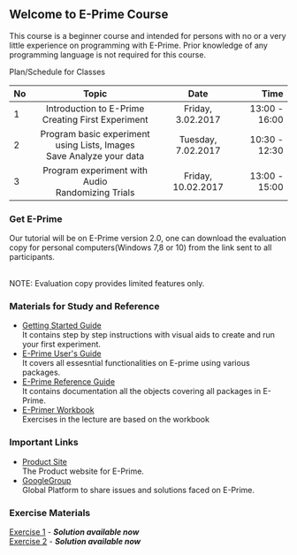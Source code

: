 ## Welcome to E-Prime Course

This course is a beginner course and intended for persons with no or a very little experience on programming with E-Prime. Prior knowledge of any programming language is not required for this course.

Plan/Schedule for Classes

|No   | Topic                         |         Date          |       Time     |
|-----|:-----------------------------:|:---------------------:|---------------:|
|  1  |  Introduction to E-Prime<br>Creating First Experiment    | Friday, 3.02.2017    | 13:00 - 16:00                 
|  2  |  Program basic experiment using Lists, Images<br>Save Analyze your data | Tuesday, 7.02.2017    | 10:30 - 12:30  |
|  3  |  Program experiment with Audio<br>Randomizing Trials                           | Friday, 10.02.2017    | 13:00 - 15:00  |

### Get E-Prime

Our tutorial will be on E-Prime version 2.0, one can download the evaluation copy for personal computers(Windows 7,8 or 10) from the link sent to all participants.

<br>NOTE: Evaluation copy provides limited features only.

### Materials for Study and Reference

* [Getting Started Guide](http://step.psy.cmu.edu/materials/manuals/start.pdf)<br>It contains step by step instructions with visual aids to create and run your first experiment.
* [E-Prime User's Guide](http://step.psy.cmu.edu/materials/manuals/users.pdf)<br>It covers all essesntial functionalities on E-prime using various packages.
* [E-Prime Reference Guide](http://step.psy.cmu.edu/materials/manuals/reference.pdf)<br>It contains documentation all the objects covering all packages in E-Prime.
* [E-Primer Workbook](http://step.psy.cmu.edu/materials/EPrimer.pdf)<br>Exercises in the lecture are based on the workbook


### Important Links
* [Product Site](http://www.pstnet.com/eprime.cfm)<br> The Product website for E-Prime.
* [GoogleGroup](https://groups.google.com/forum/#!forum/e-prime)<br> Global Platform to share issues and solutions faced on E-Prime.

### Exercise Materials
[Exercise 1](https://github.com/srb-cv/E-PrimeCourse/tree/master/Exercise1) - ***Solution available now***<br>
[Exercise 2](https://github.com/srb-cv/E-PrimeCourse/tree/master/Exercise2) - ***Solution available now***<br>
